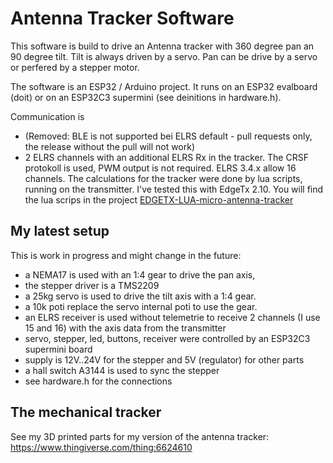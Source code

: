 # Antenna Tracker Software

This software is build to drive an Antenna tracker with 360 degree pan an 90 degree tilt. 
Tilt is always driven by a servo. Pan can be drive by a servo or perfered by a stepper motor.

The software is an ESP32 / Arduino project. It runs on an ESP32 evalboard (doit) or on an ESP32C3 supermini (see deinitions in hardware.h).

Communication is 
- (Removed: BLE is not supported bei ELRS default - pull requests only, the release without the pull will not work)
- 2 ELRS channels with an additional ELRS Rx in the tracker. The CRSF protokoll is used, PWM output is not required. ELRS 3.4.x allow 16 channels. The calculations for the tracker were done by lua scripts, running on the transmitter. I've tested this with EdgeTx 2.10. You will find the lua scrips in the project [EDGETX-LUA-micro-antenna-tracker ](https://github.com/CopterFail/EDGETX-LUA-micro-antenna-tracker)

## My latest setup

This is work in progress and might change in the future:
- a NEMA17 is used with an 1:4 gear to drive the pan axis, 
- the stepper driver is a TMS2209
- a 25kg servo is used to drive the tilt axis with a 1:4 gear.
- a 10k poti replace the servo internal poti to use the gear.
- an ELRS receiver is used without telemetrie to receive 2 channels (I use 15 and 16) with the axis data from the transmitter
- servo, stepper, led, buttons, receiver were controlled by an ESP32C3 supermini board
- supply is 12V..24V for the stepper and 5V (regulator) for other parts
- a hall switch A3144 is used to sync the stepper
- see hardware.h for the connections


## The mechanical tracker

See my 3D printed parts for my version of the antenna tracker: 
https://www.thingiverse.com/thing:6624610

